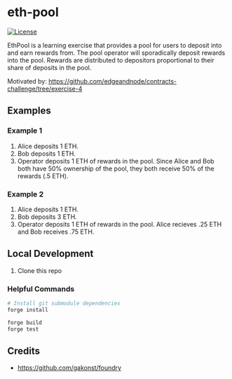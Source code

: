 # eth-pool

[![License](https://img.shields.io/:license-mit-blue.svg)](https://rootulp.mit-license.org)

EthPool is a learning exercise that provides a pool for users to deposit into and earn rewards from. The pool operator will sporadically deposit rewards into the pool. Rewards are distributed to depositors proportional to their share of deposits in the pool.

Motivated by: https://github.com/edgeandnode/contracts-challenge/tree/exercise-4

## Examples

### Example 1
1. Alice deposits 1 ETH.
1. Bob deposits 1 ETH.
1. Operator deposits 1 ETH of rewards in the pool. Since Alice and Bob both have 50% ownership of the pool, they both receive 50% of the rewards (.5 ETH).

### Example 2

1. Alice deposits 1 ETH.
1. Bob deposits 3 ETH.
1. Operator deposits 1 ETH of rewards in the pool. Alice recieves .25 ETH and Bob receives .75 ETH.

## Local Development

1. Clone this repo

### Helpful Commands

```sh
# Install git submodule dependencies
forge install

forge build
forge test
```

## Credits

- https://github.com/gakonst/foundry
